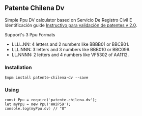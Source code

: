 ## Patente Chilena Dv
Simple Ppu DV calculator based on Servicio De Registro Civil E Identificación  guide [Instructivo para validación de patentes v 2.0](http://www.srcei.cl/Manuales/ValidacionPatentes.pdf).

Support's 3 Ppu Formats

 - LLLL.NN: 4 letters and 2 numbers like BBBB01 or BBCB01. 
 - LLL.NNN: 3 letters and 3 numbers like BBB010 or BBC099.
 - LL.NNNN: 2 letters and 4 numbers like VF5302 of AA1112.

### Installation

```
$npm install patente-chilena-dv --save
```
### Using
```
const Ppu = require('patente-chilena-dv');
let myPpu = new Ppu('HWJP59');
console.log(myPpu.dv) // "8"

```
